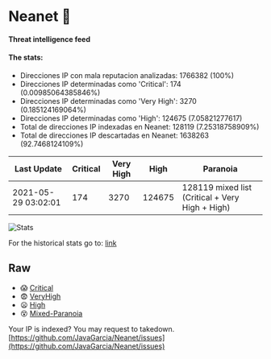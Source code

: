 # Neanet :hocho:
#### Threat intelligence feed
#### The stats:

- Direcciones IP con mala reputacion analizadas: 1766382 (100%)
- Direcciones IP determinadas como 'Critical':  174 (0.00985064385846%)
- Direcciones IP determinadas como 'Very High':  3270 (0.185124169064%)
- Direcciones IP determinadas como 'High':  124675 (7.05821277617)
- Total de direcciones IP indexadas en Neanet:  128119 (7.25318758909%)
- Total de direcciones IP descartadas en Neanet:  1638263 (92.7468124109%)

| Last Update | Critical | Very High | High | Paranoia |
| --- | --- | --- | --- | --- |
| 2021-05-29 03:02:01 | 174 | 3270 | 124675 | 128119 mixed list (Critical + Very High + High)|

![Stats](https://docs.google.com/spreadsheets/d/e/2PACX-1vSnaNMIXVabIpDJjufMlzH7poXnshF3mgd8Is1g9ytUEzVsP5my4Trn8f-xkoLLQ38xpL3HtmUexLo6/pubchart?oid=501124687&format=image)

For the historical stats go to: [link](/stats.csv)
## Raw
- :scream: [Critical](https://raw.githubusercontent.com/JavaGarcia/Neanet/master/blacklists/neanet_critical.txt)
- :fearful: [VeryHigh](https://raw.githubusercontent.com/JavaGarcia/Neanet/master/blacklists/neanet_veryHigh.txtt)
- :frowning: [High](https://raw.githubusercontent.com/JavaGarcia/Neanet/master/blacklists/neanet_high.txt)
- :dizzy_face: [Mixed-Paranoia](https://raw.githubusercontent.com/JavaGarcia/Neanet/master/blacklists/neanet_all.txt)


Your IP is indexed? You may request to takedown. [https://github.com/JavaGarcia/Neanet/issues](https://github.com/JavaGarcia/Neanet/issues)
















































































































































































































































































































































































































































































































































































































































































































































































































































































































































































































































































































































































































































































































































































































































































































































































































































































































































































































































































































































































































































































































































































































































































































































































































































































































































































































































































































































































































































































































































































































































































































































































































































































































































































































































































































































































































































































































































































































































































































































































































































































































































































































































































































































































































































































































































































































































































































































































































































































































































































































































































































































































































































































































































































































































































































































































































































































































































































































































































































































































































































































































































































































































































































































































































































































































































































































































































































































































































































































